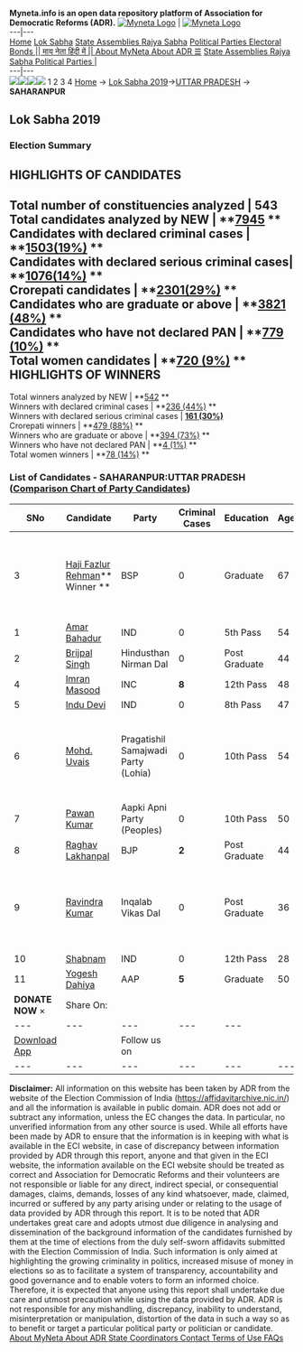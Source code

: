 **Myneta.info is an open data repository platform of Association for Democratic Reforms (ADR).**
[![Myneta Logo](https://www.myneta.info/lib/img/myneta-logo.png)](https://www.myneta.info/) | [![Myneta Logo](https://www.myneta.info/lib/img/adr-logo.png)](https://adrindia.org)  
---|---  
[Home](https://www.myneta.info/) [Lok Sabha](https://www.myneta.info/#ls "Lok Sabha") [ State Assemblies ](https://www.myneta.info/#sa "State Assemblies") [Rajya Sabha](https://www.myneta.info/#rs "Rajya Sabha") [Political Parties ](https://www.myneta.info/party "Political Parties") [ Electoral Bonds ](https://www.myneta.info/electoral_bonds "Electoral Bonds") [ || माय नेता हिंदी में || ](https://translate.google.co.in/translate?prev=hp&hl=en&js=y&u=www.myneta.info&sl=en&tl=hi&history_state0=) [ About MyNeta ](https://adrindia.org/content/about-myneta) [ About ADR ](https://adrindia.org/about-adr/who-we-are) [☰](javascript:void\(0\))
[ State Assemblies ](https://www.myneta.info/#sa "State Assemblies") [ Rajya Sabha ](https://www.myneta.info/#rs "Rajya Sabha") [ Political Parties ](https://www.myneta.info/party "Political Parties")
|   
---|---  
![](https://www.myneta.info/lib/img/banner/banner-1.png)![](https://www.myneta.info/lib/img/banner/banner-2.png)![](https://www.myneta.info/lib/img/banner/banner-3.png)![](https://www.myneta.info/lib/img/banner/banner-4.png)
1  2  3  4 
[Home](https://www.myneta.info/) → [Lok Sabha 2019](https://www.myneta.info/LokSabha2019/)→[UTTAR PRADESH](https://www.myneta.info/LokSabha2019/index.php?action=show_constituencies&state_id=57) → **SAHARANPUR**
### 
## Lok Sabha 2019
###  Election Summary 
HIGHLIGHTS OF CANDIDATES  
---  
Total number of constituencies analyzed |  543   
Total candidates analyzed by NEW | **[7945](https://www.myneta.info/LokSabha2019/index.php?action=summary&subAction=candidates_analyzed&sort=candidate#summary) **  
Candidates with declared criminal cases | **[1503(19%)](https://www.myneta.info/LokSabha2019/index.php?action=summary&subAction=crime&sort=candidate#summary) **  
Candidates with declared serious criminal cases| **[1076(14%)](https://www.myneta.info/LokSabha2019/index.php?action=summary&subAction=serious_crime&sort=candidate#summary) **  
Crorepati candidates | **[2301(29%)](https://www.myneta.info/LokSabha2019/index.php?action=summary&subAction=crorepati&sort=candidate#summary) **  
Candidates who are graduate or above | **[3821 (48%)](https://www.myneta.info/LokSabha2019/index.php?action=summary&subAction=education&sort=candidate#summary) **  
Candidates who have not declared PAN | **[779 (10%)](https://www.myneta.info/LokSabha2019/index.php?action=summary&subAction=without_pan&sort=candidate#summary) **  
Total women candidates | **[720 (9%)](https://www.myneta.info/LokSabha2019/index.php?action=summary&subAction=women_candidate&sort=candidate#summary) **  
HIGHLIGHTS OF WINNERS  
---  
Total winners analyzed by NEW | **[542](https://www.myneta.info/LokSabha2019/index.php?action=summary&subAction=winner_analyzed&sort=candidate#summary) **  
Winners with declared criminal cases | **[236 (44%)](https://www.myneta.info/LokSabha2019/index.php?action=summary&subAction=winner_crime&sort=candidate#summary) **  
Winners with declared serious criminal cases | **[161 (30%)](https://www.myneta.info/LokSabha2019/index.php?action=summary&subAction=winner_serious_crime&sort=candidate#summary)**  
Crorepati winners | **[479 (88%)](https://www.myneta.info/LokSabha2019/index.php?action=summary&subAction=winner_crorepati&sort=candidate#summary) **  
Winners who are graduate or above | **[394 (73%)](https://www.myneta.info/LokSabha2019/index.php?action=summary&subAction=winner_education&sort=candidate#summary) **  
Winners who have not declared PAN | **[4 (1%)](https://www.myneta.info/LokSabha2019/index.php?action=summary&subAction=winner_without_pan&sort=candidate#summary) **  
Total women winners | **[78 (14%)](https://www.myneta.info/LokSabha2019/index.php?action=summary&subAction=winner_women&sort=candidate#summary) **  
### List of Candidates - SAHARANPUR:UTTAR PRADESH ([Comparison Chart of Party Candidates](https://www.myneta.info/LokSabha2019/comparisonchart.php?constituency_id=868))
SNo | Candidate| Party| Criminal Cases| Education| Age| Total Assets| Liabilities  
---|---|---|---|---|---|---|---  
3  | [Haji Fazlur Rehman](https://www.myneta.info/LokSabha2019/candidate.php?candidate_id=6076)** Winner ** | BSP | 0 | Graduate| 67 | ![](https://myneta.info/image_v2.php?myneta_folder=LokSabha2019&candidate_id=6076&col=ta) | ![](https://myneta.info/image_v2.php?myneta_folder=LokSabha2019&candidate_id=6076&col=lia)  
1  | [Amar Bahadur](https://www.myneta.info/LokSabha2019/candidate.php?candidate_id=4939) | IND | 0 | 5th Pass| 54 | Rs 77,22,000 ~ 77 Lacs+ | Rs 8,85,528 ~ 8 Lacs+  
2  | [Brijpal Singh](https://www.myneta.info/LokSabha2019/candidate.php?candidate_id=6079) | Hindusthan Nirman Dal | 0 | Post Graduate| 44 | Rs 12,21,393 ~ 12 Lacs+ | Rs 2,38,684 ~ 2 Lacs+  
4  | [Imran Masood](https://www.myneta.info/LokSabha2019/candidate.php?candidate_id=4938) | INC | **8** | 12th Pass| 48 | Rs 5,05,97,337 ~ 5 Crore+ | Rs 0 ~   
5  | [Indu Devi](https://www.myneta.info/LokSabha2019/candidate.php?candidate_id=6081) | IND | 0 | 8th Pass| 47 | Rs 30,58,900 ~ 30 Lacs+ | Rs 0 ~   
6  | [Mohd. Uvais](https://www.myneta.info/LokSabha2019/candidate.php?candidate_id=6078) | Pragatishil Samajwadi Party (Lohia) | 0 | 10th Pass| 54 | ![](https://myneta.info/image_v2.php?myneta_folder=LokSabha2019&candidate_id=6078&col=ta) | ![](https://myneta.info/image_v2.php?myneta_folder=LokSabha2019&candidate_id=6078&col=lia)  
7  | [Pawan Kumar](https://www.myneta.info/LokSabha2019/candidate.php?candidate_id=6082) | Aapki Apni Party (Peoples) | 0 | 10th Pass| 50 | Rs 53,400 ~ 53 Thou+ | Rs 0 ~   
8  | [Raghav Lakhanpal](https://www.myneta.info/LokSabha2019/candidate.php?candidate_id=6077) | BJP | **2** | Post Graduate| 44 | Rs 4,75,43,994 ~ 4 Crore+ | Rs 0 ~   
9  | [Ravindra Kumar](https://www.myneta.info/LokSabha2019/candidate.php?candidate_id=6080) | Inqalab Vikas Dal | 0 | Post Graduate| 36 | ![](https://myneta.info/image_v2.php?myneta_folder=LokSabha2019&candidate_id=6080&col=ta) | ![](https://myneta.info/image_v2.php?myneta_folder=LokSabha2019&candidate_id=6080&col=lia)  
10  | [Shabnam](https://www.myneta.info/LokSabha2019/candidate.php?candidate_id=6083) | IND | 0 | 12th Pass| 28 | Rs 10,61,500 ~ 10 Lacs+ | Rs 0 ~   
11  | [Yogesh Dahiya](https://www.myneta.info/LokSabha2019/candidate.php?candidate_id=4940) | AAP | **5** | Graduate| 50 | Rs 14,95,41,616 ~ 14 Crore+ | Rs 11,41,161 ~ 11 Lacs+  
|  **DONATE NOW** × |  Share On:  | [](https://api.whatsapp.com/send?text=https%3A%2F%2Fmyneta.info%2Fpunjab2022%2Findex.php%3Faction%3Dshow_constituencies%26state_id%3D19) | [](https://www.facebook.com/sharer/sharer.php?u=https%3A%2F%2Fmyneta.info%2Fpunjab2022%2Findex.php%3Faction%3Dshow_constituencies%26state_id%3D19) | [](https://twitter.com/share?url=https%3A%2F%2Fmyneta.info%2Fpunjab2022%2Findex.php%3Faction%3Dshow_constituencies%26state_id%3D19)  
---|---|---|---|---  
| [ Download App ](https://play.google.com/store/apps/details?id=com.webrosoft.myneta1&pcampaignid=pcampaignidMKT-Other-global-all-co-prtnr-py-PartBadge-Mar2515-1) | [](https://play.google.com/store/apps/details?id=com.webrosoft.myneta1&pcampaignid=pcampaignidMKT-Other-global-all-co-prtnr-py-PartBadge-Mar2515-1) |  Follow us on  | [](https://www.facebook.com/adrindia.org/) | [](https://twitter.com/adrspeaks) | [](https://groups.google.com/g/national-election-watch?hl=en&pli=1) | [](https://www.instagram.com/adrspeaks/) | [](https://www.youtube.com/user/adrspeaks) | [](https://sharechat.com/profile/adrspeaks)  
---|---|---|---|---|---|---|---|---  
**Disclaimer:** All information on this website has been taken by ADR from the website of the Election Commission of India (https://affidavitarchive.nic.in/) and all the information is available in public domain. ADR does not add or subtract any information, unless the EC changes the data. In particular, no unverified information from any other source is used. While all efforts have been made by ADR to ensure that the information is in keeping with what is available in the ECI website, in case of discrepancy between information provided by ADR through this report, anyone and that given in the ECI website, the information available on the ECI website should be treated as correct and Association for Democratic Reforms and their volunteers are not responsible or liable for any direct, indirect special, or consequential damages, claims, demands, losses of any kind whatsoever, made, claimed, incurred or suffered by any party arising under or relating to the usage of data provided by ADR through this report. It is to be noted that ADR undertakes great care and adopts utmost due diligence in analysing and dissemination of the background information of the candidates furnished by them at the time of elections from the duly self-sworn affidavits submitted with the Election Commission of India. Such information is only aimed at highlighting the growing criminality in politics, increased misuse of money in elections so as to facilitate a system of transparency, accountability and good governance and to enable voters to form an informed choice. Therefore, it is expected that anyone using this report shall undertake due care and utmost precaution while using the data provided by ADR. ADR is not responsible for any mishandling, discrepancy, inability to understand, misinterpretation or manipulation, distortion of the data in such a way so as to benefit or target a particular political party or politician or candidate. 
[ About MyNeta ](https://adrindia.org/content/about-myneta) [ About ADR ](https://adrindia.org/about-adr/who-we-are) [ State Coordinators ](https://adrindia.org/about-adr/state-coordinators) [ Contact ](https://adrindia.org/contact-us) [ Terms of Use ](https://adrindia.org/content/adr-terms-use) [ FAQs ](https://adrindia.org/content/faqs)
